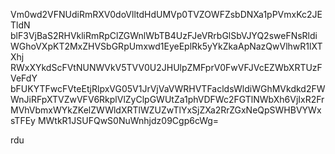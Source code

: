 Vm0wd2VFNUdiRmRXV0doVlltdHdUMVp0TVZOWFZsbDNXa1pPVmxKc2JETldN
blF3VjBaS2RHVkliRmRpClZGWnlWbTB4UzFJeVRrbGlSbVJYQ2sweFNsRldi
WGhoVXpKT2MxZHVSbGRpUmxwd1EyeEplRk5yYkZkaApNazQwVlhwR1lXTXhj
RWxXYkdScFVtNUNWVkV5TVV0U2JHUlpZMFprV0FwVFJVcEZWbXRTUzFVeFdY
bFUKYTFwcFVteEtjRlpxVG05V1JrVjVaVWRHVTFacldsWldiWGhMVkdkd2FW
WnJiRFpXTVZwVFV6RkplVlZyClpGWUtZa1phVDFWc2FGTlNWbXh6VjIxR2Fr
MVhVbmxWYkZKelZWWldXRTlWZUZwTlYxSjZXa2RrZGxNeQpSWHBVYWxsTFEy
MWtkR1JSUFQwS0NuWnhjdz09Cgp6cWg=

rdu